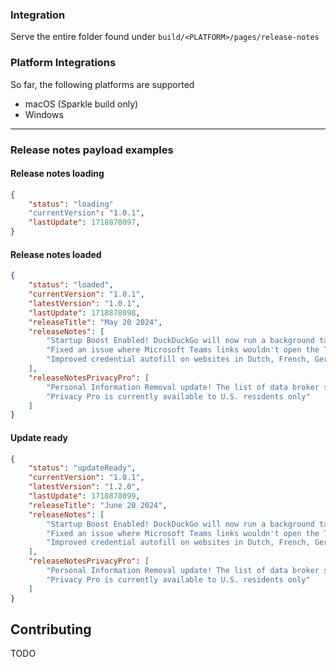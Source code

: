 ### Integration

Serve the entire folder found under `build/<PLATFORM>/pages/release-notes`

### Platform Integrations

So far, the following platforms are supported

- macOS (Sparkle build only)
- Windows

---

### Release notes payload examples

#### Release notes loading

```json
{
    "status": "loading"
    "currentVersion": "1.0.1",
    "lastUpdate": 1718878097,
}
```

#### Release notes loaded

```json
{
    "status": "loaded",
    "currentVersion": "1.0.1",
    "latestVersion": "1.0.1",
    "lastUpdate": 1718878098,
    "releaseTitle": "May 20 2024",
    "releaseNotes": [
        "Startup Boost Enabled! DuckDuckGo will now run a background task whenever you startup your computer to help it launch faster.",
        "Fixed an issue where Microsoft Teams links wouldn't open the Teams app.",
        "Improved credential autofill on websites in Dutch, French, German, Italian, Spanish, and Swedish."
    ],
    "releaseNotesPrivacyPro": [
        "Personal Information Removal update! The list of data broker sites we can scan and remove your info from is growing.",
        "Privacy Pro is currently available to U.S. residents only"
    ]
}
```

#### Update ready

```json
{
    "status": "updateReady",
    "currentVersion": "1.0.1",
    "latestVersion": "1.2.0",
    "lastUpdate": 1718878099,
    "releaseTitle": "June 20 2024",
    "releaseNotes": [
        "Startup Boost Enabled! DuckDuckGo will now run a background task whenever you startup your computer to help it launch faster.",
        "Fixed an issue where Microsoft Teams links wouldn't open the Teams app.",
        "Improved credential autofill on websites in Dutch, French, German, Italian, Spanish, and Swedish."
    ],
    "releaseNotesPrivacyPro": [
        "Personal Information Removal update! The list of data broker sites we can scan and remove your info from is growing.",
        "Privacy Pro is currently available to U.S. residents only"
    ]
}
```

## Contributing

TODO

